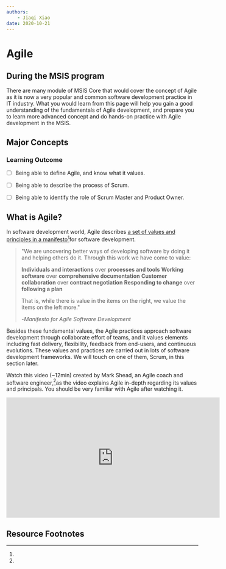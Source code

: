 ```yaml
---
authors:
    - Jiaqi Xiao
date: 2020-10-21
---
```


# Agile

## During the MSIS program

There are many module of MSIS Core that would cover the concept of Agile as it is now a very popular and common software development practice in IT industry. What you would learn from this page will help you gain a good understanding of the fundamentals of Agile development, and prepare you to learn more advanced concept and do hands-on practice with Agile development in the MSIS.

 

## Major Concepts

### Learning Outcome

- [ ] Being able to define Agile, and know what it values.
- [ ] Being able to describe the process of Scrum.
- [ ] Being able to identify the role of Scrum Master and Product Owner.



## What is Agile? 

In software development world, Agile describes [a set of values and principles in a manifesto]( http://agilemanifesto.org/)[^1]for software development. 

> "We are uncovering better ways of developing
> software by doing it and helping others do it.
> Through this work we have come to value:
>
> **Individuals and interactions** over **processes and tools**
> **Working software** over **comprehensive documentation**
> **Customer collaboration** over **contract negotiation**
> **Responding to change** over **following a plan**
>
> That is, while there is value in the items on
> the right, we value the items on the left more."
>
> -*Manifesto for Agile Software Development*

Besides these fundamental values, the Agile practices approach software development through collaborate effort of teams, and it values elements including fast delivery, flexibility, feedback from end-users, and continuous evolutions.  These values and practices are carried out in lots of software development frameworks. We will touch on one of them, Scrum, in this section later.

Watch this video (~12min) created by Mark Shead, an Agile coach and software engineer,[^2]as the video explains Agile in-depth regarding its values and principals. You should be very familiar with Agile after watching it.

<iframe width="560" height="315" src="https://www.youtube.com/embed/Z9QbYZh1YXY" frameborder="0" allow="accelerometer; autoplay; clipboard-write; encrypted-media; gyroscope; picture-in-picture" allowfullscreen></iframe>







## Resource Footnotes

[^1]: 
[^2]: